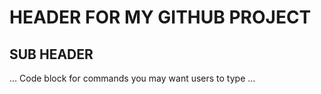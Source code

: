 # HEADER FOR MY GITHUB PROJECT

## SUB HEADER

...
Code block for commands you may want users to type
...
